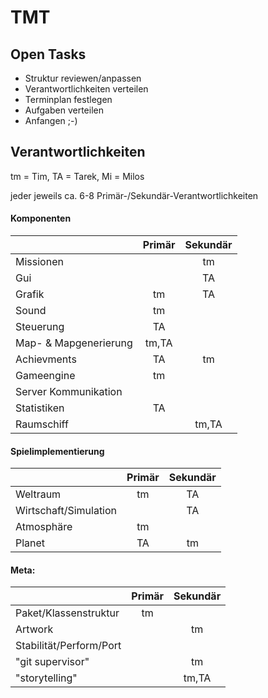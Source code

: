 TMT
===

## Open Tasks
- Struktur reviewen/anpassen
- Verantwortlichkeiten verteilen
- Terminplan festlegen
- Aufgaben verteilen
- Anfangen ;-)


## Verantwortlichkeiten
tm = Tim, 
TA = Tarek,
Mi = Milos

jeder jeweils ca. 6-8 Primär-/Sekundär-Verantwortlichkeiten

#### Komponenten
|  			| Primär 	| Sekundär	|
|:----------------------|:-------------:|:-------------:|
| Missionen		|   		| tm		|
| Gui			|   		| TA		|
| Grafik		| tm		| TA  		|
| Sound			| tm		|   		|
| Steuerung		| TA		|		|
| Map- & Mapgenerierung	| tm,TA		|		|
| Achievments		| TA		| tm		|
| Gameengine		| tm 		|   		|
| Server Kommunikation	|		|		|
| Statistiken		| TA		| 		|
| Raumschiff		|		| tm,TA		|


#### Spielimplementierung
| 			| Primär 	| Sekundär	|
|:----------------------|:-------------:|:-------------:|
| Weltraum		| tm  		| TA		|
| Wirtschaft/Simulation	| 		| TA		|
| Atmosphäre		| tm		|		|
| Planet		| TA  		| tm		|


#### Meta:
| 			| Primär 	| Sekundär	|
|:----------------------|:-------------:|:-------------:|
| Paket/Klassenstruktur	| tm		|		|
| Artwork		|		| tm		|
| Stabilität/Perform/Port|		|		|
| "git supervisor"	|		| tm		|
| "storytelling"	|		| tm,TA		|
